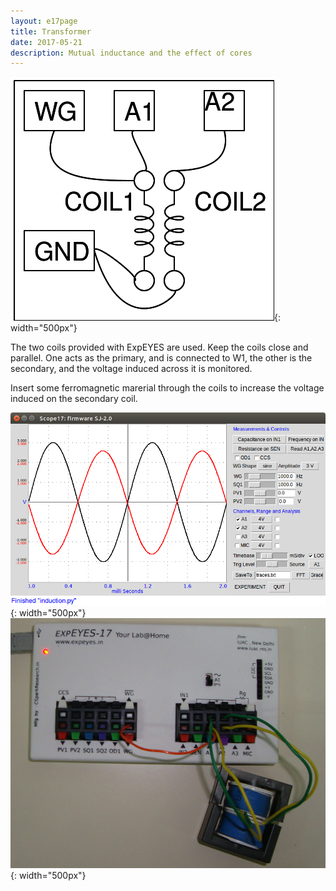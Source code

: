 ```yaml
---
layout: e17page
title: Transformer
date: 2017-05-21
description: Mutual inductance and the effect of cores
---
```


![](images/schematics/transformer.png){: width="500px"}

The two coils provided with ExpEYES are used. Keep the coils close and parallel. One acts as the primary, and is connected to W1, the other is the secondary, and the voltage induced across it is monitored.

Insert some ferromagnetic marerial through the coils to increase the
voltage induced on the secondary coil.

![](images/screenshots/transformer.png){: width="500px"}
![](images/photographs/transformer.jpg){: width="500px"}

